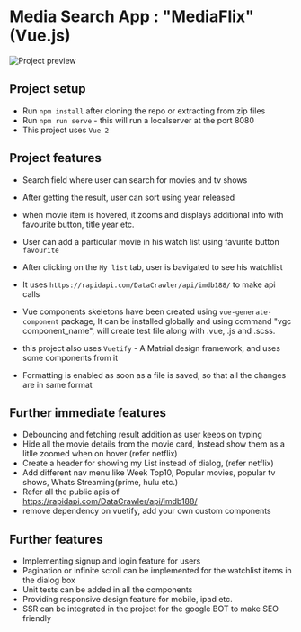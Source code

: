# Media Search App : "MediaFlix" (Vue.js)

![Project preview](docs/preview.gif)

## Project setup

- Run `npm install` after cloning the repo or extracting from zip files
- Run `npm run serve` - this will run a localserver at the port 8080
- This project uses `Vue 2`

## Project features

- Search field where user can search for movies and tv shows
- After getting the result, user can sort using year released
- when movie item is hovered, it zooms and displays additional info with favourite button, title year etc.
- User can add a particular movie in his watch list using favurite button `favourite`
- After clicking on the `My list` tab, user is bavigated to see his watchlist
- It uses `https://rapidapi.com/DataCrawler/api/imdb188/` to make api calls

- Vue components skeletons have been created using `vue-generate-component` package, It can be installed globally and using command "vgc component_name", will create test file along with .vue, .js and .scss.

- this project also uses `Vuetify` - A Matrial design framework, and uses some components from it

- Formatting is enabled as soon as a file is saved, so that all the changes are in same format

## Further immediate features

- Debouncing and fetching result addition as user keeps on typing
- Hide all the movie details from the movie card, Instead show them as a litlle zoomed when on hover (refer netflix)
- Create a header for showing my List instead of dialog, (refer netflix)
- Add different nav menu like Week Top10, Popular movies, popular tv shows, Whats Streaming(prime, hulu etc.)
- Refer all the public apis of <https://rapidapi.com/DataCrawler/api/imdb188/>
- remove dependency on vuetify, add your own custom components

## Further features

- Implementing signup and login feature for users
- Pagination or infinite scroll can be implemented for the watchlist items in the dialog box
- Unit tests can be added in all the components
- Providing responsive design feature for mobile, ipad etc.
- SSR can be integrated in the project for the google BOT to make SEO friendly
